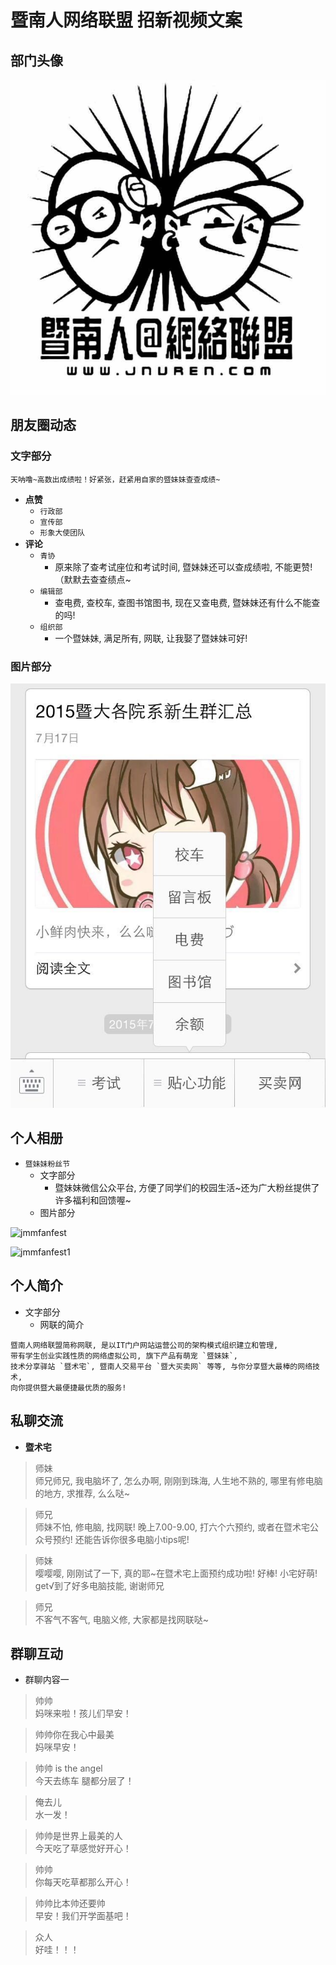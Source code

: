 # 暨南人网络联盟 招新视频文案 #

## 部门头像 ##

![logo](https://github.com/jnuren12/docs/raw/master/assets/jnurenlogo.jpg)

## 朋友圈动态 ##

### 文字部分 ###

```
天呐噜~高数出成绩啦！好紧张，赶紧用自家的暨妹妹查查成绩~
```
- **点赞** 
    + `行政部`
    + `宣传部`
    + `形象大使团队`
- **评论**
    + `青协`
        + 原来除了查考试座位和考试时间, 暨妹妹还可以查成绩啦, 不能更赞!（默默去查查绩点~
    + `编辑部`
        + 查电费, 查校车, 查图书馆图书, 现在又查电费, 暨妹妹还有什么不能查的吗!
    + `组织部`
        + 一个暨妹妹, 满足所有, 网联, 让我娶了暨妹妹可好!

### 图片部分 ###

![jnujmm](https://github.com/jnuren12/docs/raw/master/assets/jnujmm.jpg)

## 个人相册 ##

- `暨妹妹粉丝节`
    + 文字部分
        + 暨妹妹微信公众平台, 方便了同学们的校园生活~还为广大粉丝提供了许多福利和回馈喔~
    + 图片部分

![jmmfanfest](https://github.com/jnuren12/docs/raw/master/assets/fanfest.JPG)

![jmmfanfest1](https://github.com/jnuren12/docs/raw/master/assets/fanfest1.JPG)

## 个人简介 ##

- 文字部分
    + 网联的简介

```
暨南人网络联盟简称网联, 是以IT门户网站运营公司的架构模式组织建立和管理,
带有学生创业实践性质的网络虚拟公司, 旗下产品有萌宠 `暨妹妹`,
技术分享驿站 `暨术宅`, 暨南人交易平台 `暨大买卖网` 等等, 与你分享暨大最棒的网络技术,
向你提供暨大最便捷最优质的服务!
```

## 私聊交流 ##

- **暨术宅**

> 师妹  
> 师兄师兄, 我电脑坏了, 怎么办啊, 刚刚到珠海, 人生地不熟的, 哪里有修电脑的地方, 求推荐, 么么哒~

> 师兄  
> 师妹不怕, 修电脑, 找网联! 晚上7.00-9.00, 打六个六预约, 或者在暨术宅公众号预约! 还能告诉你很多电脑小tips呢!

> 师妹  
> 嘤嘤嘤, 刚刚试了一下, 真的耶~在暨术宅上面预约成功啦! 好棒! 小宅好萌! get√到了好多电脑技能, 谢谢师兄

> 师兄  
> 不客气不客气, 电脑义修, 大家都是找网联哒~

## 群聊互动 ##

- 群聊内容一

> 帅帅  
> 妈咪来啦！孩儿们早安！

> 帅帅你在我心中最美  
> 妈咪早安！

> 帅帅 is the angel  
> 今天去练车 腿都分层了！

> 俺去儿  
> 水一发！

> 帅帅是世界上最美的人  
> 今天吃了草感觉好开心！

> 帅帅  
> 你每天吃草都那么开心！

> 帅帅比本帅还要帅  
> 早安！我们开学面基吧！

> 众人  
> 好哇！！！
